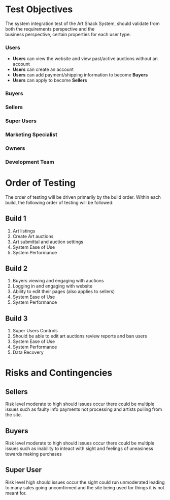 # Test Objectives
The system integration test of the Art Shack System, should validate from both the requirements perspective and the       
business perspective, certain properties for each user type:
### Users
 - <b>Users</b> can view the website and view past/active auctions without an account
 - <b>Users</b> can create an account
 - <b>Users</b> can add payment/shipping information to become <b>Buyers</b>
 - <b>Users</b> can apply to become <b>Sellers</b>

### Buyers
### Sellers
### Super Users
### Marketing Specialist
### Owners
### Development Team

# Order of Testing 
The order of testing will be driven primarily by the build order. Within each build, the following order of testing will be followed: 
## Build 1 
1. Art listings
2. Create Art auctions
3. Art submittal and auction settings
4. System Ease of Use 
5. System Performance
   
## Build 2 
1. Buyers viewing and engaging with auctions
2. Logging in and engaging with website
3. Ability to edit their pages (also applies to sellers)  
4. System Ease of Use 
5. System Performance
   
## Build 3 
1. Super Users Controls 
2. Should be able to edit art auctions review reports and ban users
3. System Ease of Use 
4. System Performance 
5. Data Recovery 

# Risks and Contingencies

## Sellers
Risk level moderate to high should issues occur there could be multiple issues such as 
faulty info payments not processing and artists pulling from the site.

## Buyers
Risk level moderate to high should issues occur there could be multiple issues such as
inability to inteact with sight and feelings of uneasiness towards making purchases

## Super User
Risk level high should issues occur the sight could run unmoderated leading to many sales
going uncomfirmed and the site being used for things it is not meant for.
